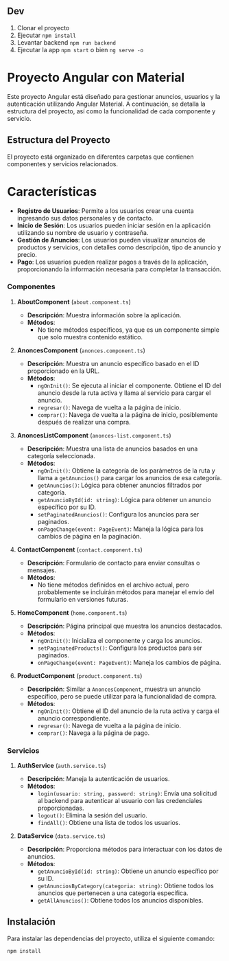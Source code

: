 ## Dev

1. Clonar el proyecto
2. Ejecutar `npm install`
3. Levantar backend `npm run backend`
4. Ejecutar la app `npm start` o bien `ng serve -o`

# Proyecto Angular con Material

Este proyecto Angular está diseñado para gestionar anuncios, usuarios y la autenticación utilizando Angular Material. A continuación, se detalla la estructura del proyecto, así como la funcionalidad de cada componente y servicio.

## Estructura del Proyecto

El proyecto está organizado en diferentes carpetas que contienen componentes y servicios relacionados.

# Características

- **Registro de Usuarios**: Permite a los usuarios crear una cuenta ingresando sus datos personales y de contacto.
- **Inicio de Sesión**: Los usuarios pueden iniciar sesión en la aplicación utilizando su nombre de usuario y contraseña.
- **Gestión de Anuncios**: Los usuarios pueden visualizar anuncios de productos y servicios, con detalles como descripción, tipo de anuncio y precio.
- **Pago**: Los usuarios pueden realizar pagos a través de la aplicación, proporcionando la información necesaria para completar la transacción.

### Componentes

1. **AboutComponent** (`about.component.ts`)

   - **Descripción**: Muestra información sobre la aplicación.
   - **Métodos**:
     - No tiene métodos específicos, ya que es un componente simple que solo muestra contenido estático.

2. **AnoncesComponent** (`anonces.component.ts`)

   - **Descripción**: Muestra un anuncio específico basado en el ID proporcionado en la URL.
   - **Métodos**:
     - `ngOnInit()`: Se ejecuta al iniciar el componente. Obtiene el ID del anuncio desde la ruta activa y llama al servicio para cargar el anuncio.
     - `regresar()`: Navega de vuelta a la página de inicio.
     - `comprar()`: Navega de vuelta a la página de inicio, posiblemente después de realizar una compra.

3. **AnoncesListComponent** (`anonces-list.component.ts`)

   - **Descripción**: Muestra una lista de anuncios basados en una categoría seleccionada.
   - **Métodos**:
     - `ngOnInit()`: Obtiene la categoría de los parámetros de la ruta y llama a `getAnuncios()` para cargar los anuncios de esa categoría.
     - `getAnuncios()`: Lógica para obtener anuncios filtrados por categoría.
     - `getAnuncioById(id: string)`: Lógica para obtener un anuncio específico por su ID.
     - `setPaginatedAnuncios()`: Configura los anuncios para ser paginados.
     - `onPageChange(event: PageEvent)`: Maneja la lógica para los cambios de página en la paginación.

4. **ContactComponent** (`contact.component.ts`)

   - **Descripción**: Formulario de contacto para enviar consultas o mensajes.
   - **Métodos**:
     - No tiene métodos definidos en el archivo actual, pero probablemente se incluirán métodos para manejar el envío del formulario en versiones futuras.

5. **HomeComponent** (`home.component.ts`)

   - **Descripción**: Página principal que muestra los anuncios destacados.
   - **Métodos**:
     - `ngOnInit()`: Inicializa el componente y carga los anuncios.
     - `setPaginatedProducts()`: Configura los productos para ser paginados.
     - `onPageChange(event: PageEvent)`: Maneja los cambios de página.

6. **ProductComponent** (`product.component.ts`)
   - **Descripción**: Similar a `AnoncesComponent`, muestra un anuncio específico, pero se puede utilizar para la funcionalidad de compra.
   - **Métodos**:
     - `ngOnInit()`: Obtiene el ID del anuncio de la ruta activa y carga el anuncio correspondiente.
     - `regresar()`: Navega de vuelta a la página de inicio.
     - `comprar()`: Navega a la página de pago.

### Servicios

1. **AuthService** (`auth.service.ts`)

   - **Descripción**: Maneja la autenticación de usuarios.
   - **Métodos**:
     - `login(usuario: string, password: string)`: Envía una solicitud al backend para autenticar al usuario con las credenciales proporcionadas.
     - `logout()`: Elimina la sesión del usuario.
     - `findAll()`: Obtiene una lista de todos los usuarios.

2. **DataService** (`data.service.ts`)
   - **Descripción**: Proporciona métodos para interactuar con los datos de anuncios.
   - **Métodos**:
     - `getAnuncioById(id: string)`: Obtiene un anuncio específico por su ID.
     - `getAnunciosByCategory(categoria: string)`: Obtiene todos los anuncios que pertenecen a una categoría específica.
     - `getAllAnuncios()`: Obtiene todos los anuncios disponibles.

## Instalación

Para instalar las dependencias del proyecto, utiliza el siguiente comando:

```bash
npm install
```

